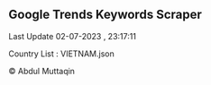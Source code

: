 

## Google Trends Keywords Scraper 
 
Last Update 02-07-2023 , 23:17:11

Country List :
VIETNAM.json



© Abdul Muttaqin 
